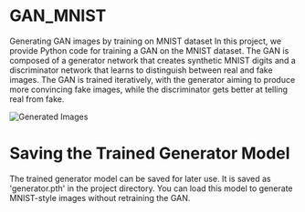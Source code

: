 # GAN_MNIST
Generating GAN images by training on MNIST dataset
In this project, we provide Python code for training a GAN on the MNIST dataset. The GAN is composed of a generator network that creates synthetic MNIST digits and a discriminator network that learns to distinguish between real and fake images. The GAN is trained iteratively, with the generator aiming to produce more convincing fake images, while the discriminator gets better at telling real from fake.

![Generated Images](https://github.com/ashinbabu/GAN_MNIST/assets/90083801/3e35f18a-6153-4185-8048-aaf6de52b0ad)

# Saving the Trained Generator Model

The trained generator model can be saved for later use. It is saved as 'generator.pth' in the project directory. You can load this model to generate MNIST-style images without retraining the GAN.
